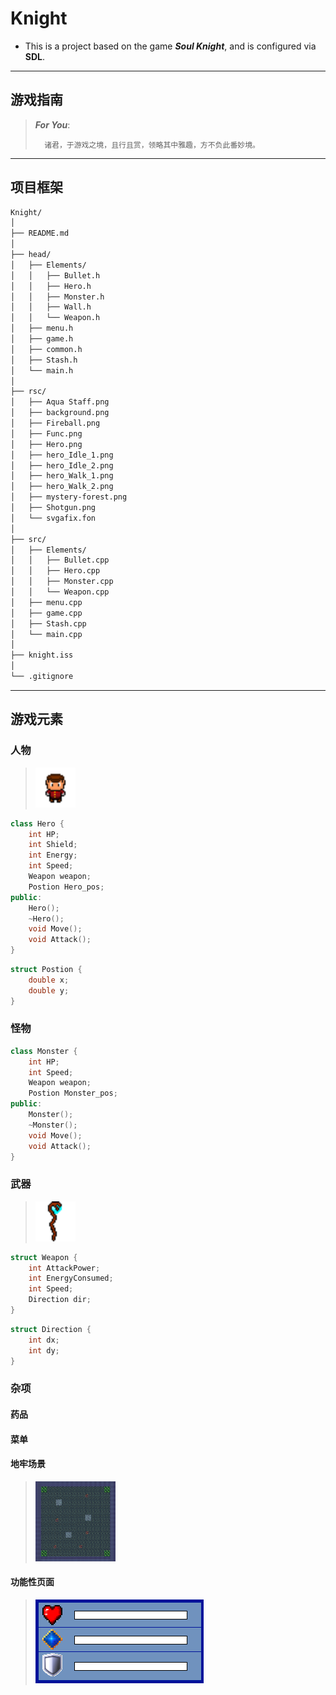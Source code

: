 # Knight
- This is a project based on the game ***Soul Knight***, and is configured via **SDL**.

---

## 游戏指南

> ***For  You***:
> 
>       诸君，于游戏之境，且行且赏，领略其中雅趣，方不负此番妙境。
---

## 项目框架

```markdown
Knight/
│
├── README.md
│
├── head/
│   ├── Elements/
│   │   ├── Bullet.h
│   │   ├── Hero.h
│   │   ├── Monster.h
│   │   ├── Wall.h
│   │   └── Weapon.h
│   ├── menu.h
│   ├── game.h
│   ├── common.h
│   ├── Stash.h
│   └── main.h
│
├── rsc/
│   ├── Aqua Staff.png
│   ├── background.png
│   ├── Fireball.png
│   ├── Func.png
│   ├── Hero.png
│   ├── hero_Idle_1.png
│   ├── hero_Idle_2.png
│   ├── hero_Walk_1.png
│   ├── hero_Walk_2.png
│   ├── mystery-forest.png
│   ├── Shotgun.png
│   └── svgafix.fon
│
├── src/
│   ├── Elements/
│   │   ├── Bullet.cpp
│   │   ├── Hero.cpp
│   │   ├── Monster.cpp
│   │   └── Weapon.cpp
│   ├── menu.cpp
│   ├── game.cpp
│   ├── Stash.cpp
│   └── main.cpp
│
├── knight.iss
│
└── .gitignore
```

---

## 游戏元素

### 人物

> <img src="rsc/hero/Hero.png" width="64" height="64" alt="Hero" title="Hero">

```c++
class Hero {
    int HP;
    int Shield;
    int Energy;
    int Speed;
    Weapon weapon;
    Postion Hero_pos;
public:
    Hero();
    ~Hero();
    void Move();
    void Attack();
}
```
```c++
struct Postion {
    double x;
    double y;
}
```

### 怪物
```c++
class Monster {
    int HP;
    int Speed;
    Weapon weapon;
    Postion Monster_pos;
public:
    Monster();
    ~Monster();
    void Move();
    void Attack();
}
```
### 武器

> <img src="./rsc/Aqua%20Staff.png" width="64" height="64" alt="Shotgun" title="Shotgun">

```c++
struct Weapon {
    int AttackPower;
    int EnergyConsumed;
    int Speed;
    Direction dir;
}
```
```c++
struct Direction {
    int dx;
    int dy;
}
```
### 杂项
#### 药品
#### 菜单
#### 地牢场景

> <img src="rsc/sundry/background.png" width="128" height="128" alt="Shotgun" title="Shotgun">

#### 功能性页面

> ![功能性界面](rsc/sundry/Func.png "功能性界面" )

